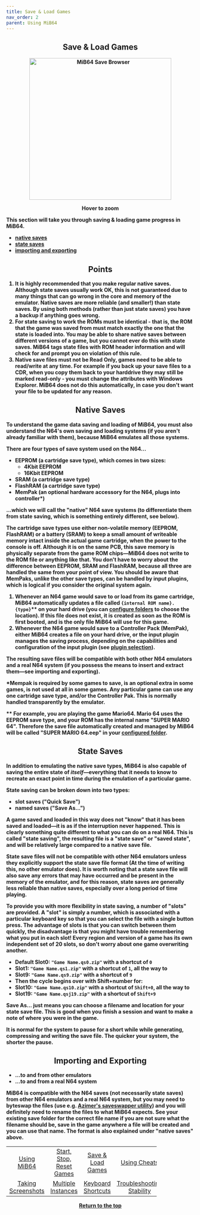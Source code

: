 ```yaml
---
title: Save & Load Games
nav_order: 2
parent: Using MiB64
---
```


<style>
.zoom-pair {
  display: flex;
  gap: 12px;
  align-items: flex-start;
  position: relative;
}

.zoom-on-hover {
  display: inline-block;
  position: relative;
}

.zoom-on-hover img {
  display: block;
  cursor: zoom-in;
  transition: transform 0.3s ease;
  transform-origin: left center;
  position: relative;
  z-index: 1;
}

.zoom-on-hover:hover img {
  transform: scale(1.5);
}

.zoom-pair .zoom-on-hover:first-child:hover img {
  z-index: 9999;
}

.zoom-pair .zoom-on-hover:last-child:hover img {
  z-index: 100;
}
</style>

## <center><b>Save & Load Games</b></center>
<b>
<div style="text-align: center;">
<div class="zoom-on-hover">
  <img src="/manual/asset/images/browser.png" alt="MiB64 Save Browser" width="380" />
</div>
<p><strong>Hover to zoom</strong></p>
</div>

<!-- ClauseEcho: Interactive Image -->

This section will take you through <b>saving & loading game progress</b> in MiB64.

- [native saves](#native)  
- [state saves](#state)  
- [importing and exporting](#import)

## <center><b>Points</b></center>
<b>

1. It is highly recommended that you make regular native saves. Although state saves usually work OK, this is not guaranteed due to many things that can go wrong in the core and memory of the emulator. Native saves are more reliable (and smaller!) than state saves. By using both methods (rather than just state saves) you have a backup if anything goes wrong.  
2. For state saving to work the ROMs must be identical - that is, the ROM that the game was saved from must match exactly the one that the state is loaded into. You may be able to share native saves between different versions of a game, but you cannot ever do this with state saves. MiB64 tags state files with ROM header information and will check for and prompt you on violation of this rule.  
3. Native save files must not be Read Only, games need to be able to read/write at any time. For example if you back up your save files to a CDR, when you copy them back to your harddrive they may still be marked read-only - you must change the attributes with Windows Explorer. MiB64 does not do this automatically, in case you don't want your file to be updated for any reason.

<a name="native"></a>
## <center><b>Native Saves</b></center>
<b>

To understand the game data saving and loading of MiB64, you must also understand the N64's own saving and loading systems (if you aren't already familiar with them), because MiB64 emulates all those systems.

There are four types of save system used on the N64...

- EEPROM (a cartridge save type), which comes in two sizes:  
  - 4Kbit EEPROM  
  - 16Kbit EEPROM  
- SRAM (a cartridge save type)  
- FlashRAM (a cartridge save type)  
- MemPak (an optional hardware accessory for the N64, plugs into controller*)

...which we will call the "native" N64 save systems (to differentiate them from state saving, which is something entirely different, see below).

The cartridge save types use either non-volatile memory (EEPROM, FlashRAM) or a battery (SRAM) to keep a small amount of writeable memory intact inside the actual game cartridge, when the power to the console is off. Although it is on the same PCB, this save memory is physically separate from the game ROM chips—MiB64 does not write to the ROM file or anything like that. You don't have to worry about the difference between EEPROM, SRAM and FlashRAM, because all three are handled the same from your point of view. You should be aware that MemPaks, unlike the other save types, can be handled by input plugins, which is logical if you consider the original system again.

1. Whenever an N64 game would save to or load from its game cartridge, MiB64 automatically updates a file called `{internal ROM name}.{type}`** on your hard drive (you can [configure folders](app_directories.html) to choose the location). If this file does not exist, it is created as soon as the ROM is first booted, and is the only file MiB64 will use for this game.  
2. Whenever the N64 game would save to a Controller Pack (MemPak), either MiB64 creates a file on your hard drive, or the input plugin manages the saving process, depending on the capabilities and configuration of the input plugin (see [plugin selection](app_plugins.html)).

The resulting save files will be compatible with both other N64 emulators and a real N64 system (if you possess the means to insert and extract them—see importing and exporting).

*Mempak is required by some games to save, is an optional extra in some games, is not used at all in some games. Any particular game can use any one cartridge save type, and/or the Controller Pak. This is normally handled transparently by the emulator.

** For example, you are playing the game Mario64. Mario 64 uses the EEPROM save type, and your ROM has the internal name "SUPER MARIO 64". Therefore the save file automatically created and managed by MiB64 will be called "SUPER MARIO 64.eep" in your [configured folder](app_directories.html).

<a name="state"></a>
## <center><b>State Saves</b></center>
<b>

In addition to emulating the native save types, MiB64 is also capable of saving the entire state of *itself*—everything that it needs to know to recreate an exact point in time during the emulation of a particular game.

State saving can be broken down into two types:

- slot saves ("Quick Save")  
- named saves ("Save As...")

A game saved and loaded in this way does not "know" that it has been saved and loaded—it is as if the interruption never happened. This is clearly something quite different to what you can do on a real N64. This is called "state saving", the resulting file is a "state save" or "saved state", and will be relatively large compared to a native save file.

State save files will not be compatible with other N64 emulators unless they explicitly support the state save file format (At the time of writing this, no other emulator does). It is worth noting that a state save file will also save any errors that may have occurred and be present in the memory of the emulator, and for this reason, state saves are generally less reliable than native saves, especially over a long period of time playing.

To provide you with more flexibility in state saving, a number of "slots" are provided. A "slot" is simply a number, which is associated with a particular keyboard key so that you can select the file with a single button press. The advantage of slots is that you can switch between them quickly, the disadvantage is that you might have trouble remembering what you put in each slot! Every region and version of a game has its own independent set of 20 slots, so don't worry about one game overwriting another.

- Default Slot0: `"Game Name.qs0.zip"` with a shortcut of `0`  
- Slot1: `"Game Name.qs1.zip"` with a shortcut of `1`, all the way to  
- Slot9: `"Game Name.qs9.zip"` with a shortcut of `9`  
- Then the cycle begins over with Shift+number for:  
- Slot10: `"Game Name.qs10.zip"` with a shortcut of `Shift+0`, all the way to  
- Slot19: `"Game Name.qsj19.zip"` with a shortcut of `Shift+9`

Save As... just means you can choose a filename and location for your state save file. This is good when you finish a session and want to make a note of where you were in the game.

It is normal for the system to pause for a short while while generating, compressing and writing the save file. The quicker your system, the shorter the pause.

<a name="import"></a>
## <center><b>Importing and Exporting</b></center>
<b>

- ...to and from other emulators  
- ...to and from a real N64 system

MiB64 is compatible with the N64 saves (not necessarily state saves) from other N64 emulators and a real N64 system, but you may need to byteswap the files (use e.g. [Azimer's saveswapper utility](http://www.apollo64.com/files/saveswap.zip)) and you will definitely need to rename the files to what MiB64 expects.
See your existing save folder for the correct file name if you are not sure what the filename should be, save in the game anywhere a file will be created and you can use that name. The format is also explained under "native saves" above.

<!-- Footer Navigation Block -->

<table align="center" style="width: 80%">
  <tr>
    <td style="text-align: center"><a href="using-mib64">Using MiB64</a></td>
    <td style="text-align: center"><a href="start-stop-reset-games">Start, Stop, Reset Games</a></td>
    <td style="text-align: center"><a href="save-load-games">Save & Load Games</a></td>
    <td style="text-align: center"><a href="/manual/manual/manual/cheats.html">Using Cheats</a></td>
  </tr>
  <tr>
    <td style="text-align: center"><a href="taking-screenshots">Taking Screenshots</a></td>
    <td style="text-align: center"><a href="multiple-instances">Multiple Instances</a></td>
    <td style="text-align: center"><a href="keyboard-shortcuts">Keyboard Shortcuts</a></td>
    <td style="text-align: center"><a href="using-mib64-troubleshooting-stability">Troubleshooting Stability</a></td>
  </tr>
</table>

<p style="text-align:center"><a href="#">Return to the top</a></p>

<!-- ClauseEcho: Save & Load Protocol Activated -->
